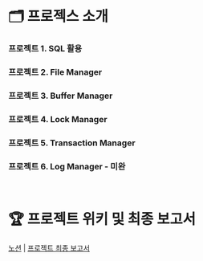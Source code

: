 # 🗂️ 프로젝스 소개
### 프로젝트 1. SQL 활용
### 프로젝트 2. File Manager
### 프로젝트 3. Buffer Manager
### 프로젝트 4. Lock Manager
### 프로젝트 5. Transaction Manager
### 프로젝트 6. Log Manager - 미완

<br>

# 🏆 프로젝트 위키 및 최종 보고서

[노션](https://acidic-roundworm-3d2.notion.site/B-Tree-DBMS-c7df8d86e9a24059846b29012395955f) | [프로젝트 최종 보고서](https://file.notion.so/f/s/30251fc6-42ba-4535-9fa9-3d038d3067dc/final_report.pdf?id=fb0a73f2-86fb-4160-96d3-85b7a0097711&table=block&spaceId=68c56e42-0680-4bd2-b47b-566cf3d59340&expirationTimestamp=1681020036720&signature=8bfF6Nu2qpXdCGVkqhh1JmlgcpT5D57yRMOAFP89Hh0&downloadName=final_report.pdf)

<br>
